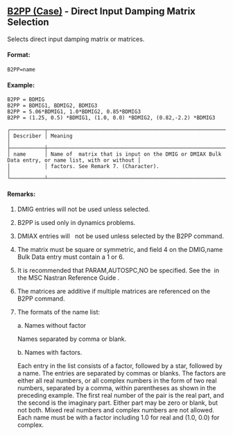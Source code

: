 ## [B2PP (Case)](https://help.hexagonmi.com/bundle/MSC_Nastran_2022.4/page/Nastran_Combined_Book/qrg/casecontrol4a/TOC.B2PP.Case.xhtml) - Direct Input Damping Matrix Selection

Selects direct input damping matrix or matrices.

#### Format:

```nastran
B2PP=name
```

#### Example:

```nastran
B2PP = BDMIG
B2PP = BDMIG1, BDMIG2, BDMIG3
B2PP = 5.06*BDMIG1, 1.0*BDMIG2, 0.85*BDMIG3
B2PP = (1.25, 0.5) *BDMIG1, (1.0, 0.0) *BDMIG2, (0.82,-2.2) *BDMIG3
```

```text
┌───────────┬───────────────────────────────────────────────────────────────────────────────────────────────────┐
│ Describer │ Meaning                                                                                           │
├───────────┼───────────────────────────────────────────────────────────────────────────────────────────────────┤
│ name      │ Name of  matrix that is input on the DMIG or DMIAX Bulk Data entry, or name list, with or without │
│           │ factors. See Remark 7. (Character).                                                               │
└───────────┴───────────────────────────────────────────────────────────────────────────────────────────────────┘
```
#### Remarks:

1. DMIG entries will not be used unless selected.
2. B2PP is used only in dynamics problems.
3. DMIAX entries will   not be used unless selected by the B2PP command.
4. The matrix must be square or symmetric, and field 4 on the DMIG,name Bulk Data entry must contain a 1 or 6.
5. It is recommended that PARAM,AUTOSPC,NO be specified. See the   in the  MSC Nastran Reference Guide .
6. The matrices are additive if multiple matrices are referenced on the B2PP command.
7. The formats of the name list:

    a. Names without factor

    Names separated by comma or blank.

    b. Names with factors.

    Each entry in the list consists of a factor, followed by a star, followed by a name. The entries are separated by commas or blanks. The factors are either all real numbers, or all complex numbers in the form of two real numbers, separated by a comma, within parentheses as shown in the preceding example. The first real number of the pair is the real part, and the second is the imaginary part. Either part may be zero or blank, but not both. Mixed real numbers and complex numbers are not allowed. Each name must be with a factor including 1.0 for real and (1.0, 0.0) for complex.

